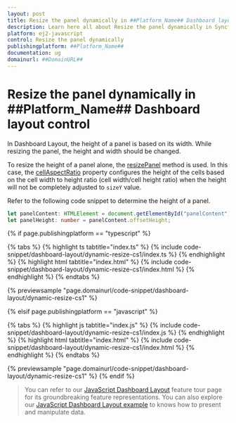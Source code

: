 ```yaml
---
layout: post
title: Resize the panel dynamically in ##Platform_Name## Dashboard layout control | Syncfusion
description: Learn here all about Resize the panel dynamically in Syncfusion ##Platform_Name## Dashboard layout control of Syncfusion Essential JS 2 and more.
platform: ej2-javascript
control: Resize the panel dynamically 
publishingplatform: ##Platform_Name##
documentation: ug
domainurl: ##DomainURL##
---
```


# Resize the panel dynamically in ##Platform_Name## Dashboard layout control

In Dashboard Layout, the height of a panel is based on its width. While resizing the panel, the height and width should be changed.

To resize the height of a panel alone, the [resizePanel]( ../../api/dashboard-layout/#resizepanel) method is used. In this case, the [cellAspectRatio](../../api/dashboard-layout/#cellaspectratio) property configures the height of the cells based on the cell width to height ratio (cell width/cell height ratio) when the height will not be completely adjusted to `sizeY` value.

Refer to the following code snippet to determine the height of a panel.

  ```ts
  let panelContent: HTMLElement = document.getElementById("panelContent");
  let panelHeight: number = panelContent.offsetHeight;
  ```

{% if page.publishingplatform == "typescript" %}

 {% tabs %}
{% highlight ts tabtitle="index.ts" %}
{% include code-snippet/dashboard-layout/dynamic-resize-cs1/index.ts %}
{% endhighlight %}
{% highlight html tabtitle="index.html" %}
{% include code-snippet/dashboard-layout/dynamic-resize-cs1/index.html %}
{% endhighlight %}
{% endtabs %}
        
{% previewsample "page.domainurl/code-snippet/dashboard-layout/dynamic-resize-cs1" %}

{% elsif page.publishingplatform == "javascript" %}

{% tabs %}
{% highlight js tabtitle="index.js" %}
{% include code-snippet/dashboard-layout/dynamic-resize-cs1/index.js %}
{% endhighlight %}
{% highlight html tabtitle="index.html" %}
{% include code-snippet/dashboard-layout/dynamic-resize-cs1/index.html %}
{% endhighlight %}
{% endtabs %}

{% previewsample "page.domainurl/code-snippet/dashboard-layout/dynamic-resize-cs1" %}
{% endif %}

> You can refer to our [JavaScript Dashboard Layout](https://www.syncfusion.com/javascript-ui-controls/js-dashboard-layout) feature tour page for its groundbreaking feature representations. You can also explore our [JavaScript Dashboard Layout example](https://ej2.syncfusion.com/demos/#/material/dashboard-layout/default.html) to knows how to present and manipulate data.
